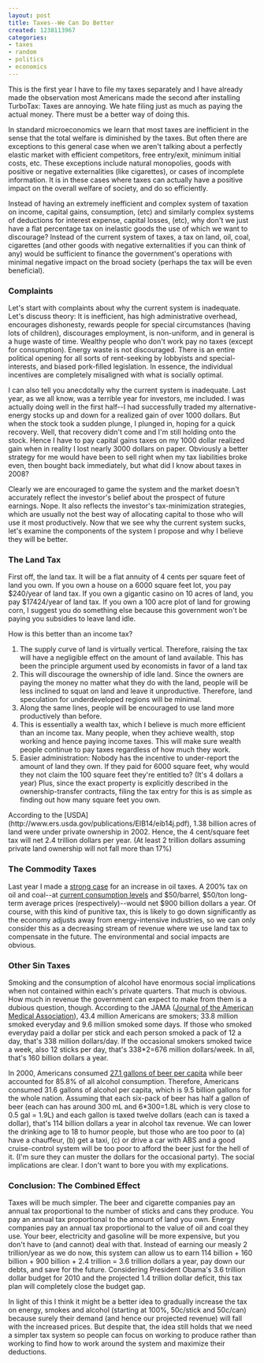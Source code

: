 ```yaml
---
layout: post
title: Taxes--We Can Do Better
created: 1238113967
categories:
- taxes
- random
- politics
- economics
---
```

This is the first year I have to file my taxes separately and I have already made the observation most Americans made the second after installing TurboTax: Taxes are annoying. We hate filing just as much as paying the actual money. There must be a better way of doing this.

In standard microeconomics we learn that most taxes are inefficient in the sense that the total welfare is diminished by the taxes. But often there are exceptions to this general case when we aren't talking about a perfectly elastic market with efficient competitors, free entry/exit, minimum initial costs, etc. These exceptions include natural monopolies, goods with positive or negative externalities (like cigarettes), or cases of incomplete information. It is in these cases where taxes can actually have a positive impact on the overall welfare of society, and do so efficiently.

Instead of having an extremely inefficient and complex system of taxation on income, capital gains, consumption, (etc) and similarly complex systems of deductions for interest expense, capital losses, (etc), why don't we just have a flat percentage tax on inelastic goods the use of which we want to discourage? Instead of the current system of taxes, a tax on land, oil, coal, cigarettes (and other goods with negative externalities if you can think of any) would be sufficient to finance the government's operations with minimal negative impact on the broad society (perhaps the tax will be even beneficial).

<h3>Complaints</h3>

Let's start with complaints about why the current system is inadequate. Let's discuss theory: It is inefficient, has high administrative overhead, encourages dishonesty, rewards people for special circumstances (having lots of children), discourages employment, is non-uniform, and in general is a huge waste of time. Wealthy people who don't work pay no taxes (except for consumption). Energy waste is not discouraged. There is an entire political opening for all sorts of rent-seeking by lobbyists and special-interests, and biased pork-filled legislation. In essence, the individual incentives are completely misaligned with what is socially optimal.

I can also tell you anecdotally why the current system is inadequate. Last year, as we all know, was a terrible year for investors, me included. I was actually doing well in the first half--I had successfully traded my alternative-energy stocks up and down for a realized gain of over 1000 dollars. But when the stock took a sudden plunge, I plunged in, hoping for a quick recovery. Well, that recovery didn't come and I'm still holding onto the stock. Hence I have to pay capital gains taxes on my 1000 dollar realized gain when in reality I lost nearly 3000 dollars on paper. Obviously a better strategy for me would have been to sell right when my tax liabilities broke even, then bought back immediately, but what did I know about taxes in 2008?

Clearly we are encouraged to game the system and the market doesn't accurately reflect the investor's belief about the prospect of future earnings. Nope. It also reflects the investor's tax-minimization strategies, which are usually not the best way of allocating capital to those who will use it most productively. Now that we see why the current system sucks, let's examine the components of the system I propose and why I believe they will be better.

<h3>The Land Tax</h3>

First off, the land tax. It will be a flat annuity of 4 cents per square feet of land you own. If you own a house on a 6000 square feet lot, you pay $240/year of land tax. If you own a gigantic casino on 10 acres of land, you pay $17424/year of land tax. If you own a 100 acre plot of land for growing corn, I suggest you do something else because this government won't be paying you subsidies to leave land idle.

How is this better than an income tax?
<ol>
<li>The supply curve of land is virtually vertical. Therefore, raising the tax will have a negligible effect on the amount of land available. This has been the principle argument used by economists in favor of a land tax</li>
<li>This will discourage the ownership of idle land. Since the owners are paying the money no matter what they do with the land, people will be less inclined to squat on land and leave it unproductive. Therefore, land speculation for underdeveloped regions will be minimal.</li>
<li>Along the same lines, people will be encouraged to use land more productively than before.</li>
<li>This is essentially a wealth tax, which I believe is much more efficient than an income tax. Many people, when they achieve wealth, stop working and hence paying income taxes. This will make sure wealth people continue to pay taxes regardless of how much they work.</li>
<li>Easier administration: Nobody has the incentive to under-report the amount of land they own. If they paid for 6000 square feet, why would they not claim the 100 square feet they're entitled to? (It's 4 dollars a year) Plus, since the exact property is explicitly described in the ownership-transfer contracts, filing the tax entry for this is as simple as finding out how many square feet you own.</li>
</ol>
According to the [USDA](http://www.ers.usda.gov/publications/EIB14/eib14j.pdf), 1.38 billion acres of land were under private ownership in 2002. Hence, the 4 cent/square feet tax will net 2.4 trillion dollars per year. (At least 2 trillion dollars assuming private land ownership will not fall more than 17%)

<h3>The Commodity Taxes</h3>

Last year I made a [strong case](http://dailycow.org/node/286) for an increase in oil taxes. A 200% tax on oil and coal--at [current consumption levels](http://www.eia.doe.gov/cneaf/coal/page/special/feature.html) and $50/barrel, $50/ton long-term average prices (respectively)--would net $900 billion dollars a year. Of course, with this kind of punitive tax, this is likely to go down significantly as the economy adjusts away from energy-intensive industries, so we can only consider this as a decreasing stream of revenue where we use land tax to compensate in the future. The environmental and social impacts are obvious.

<h3>Other Sin Taxes</h3>

Smoking and the consumption of alcohol have enormous social implications when not contained within each's private quarters. That much is obvious. How much in revenue the government can expect to make from them is a dubious question, though. According to the JAMA ([Journal of the American Medical Association](http://jama.ama-assn.org/cgi/content/full/301/4/373)), 43.4 million Americans are smokers; 33.8 million smoked everyday and 9.6 million smoked some days. If those who smoked everyday paid a dollar per stick and each person smoked a pack of 12 a day, that's 338 million dollars/day. If the occasional smokers smoked twice a week, also 12 sticks per day, that's 338*2=676 million dollars/week. In all, that's 160 billion dollars a year.

In 2000, Americans consumed [27.1 gallons of beer per capita](http://www.beersoaksamerica.org/consumption.htm) while beer accounted for 85.8% of all alcohol consumption. Therefore, Americans consumed 31.6 gallons of alcohol per capita, which is 9.5 billion gallons for the whole nation. Assuming that each six-pack of beer has half a gallon of beer (each can has around 300 mL and 6*300=1.8L which is very close to 0.5 gal = 1.9L) and each gallon is taxed twelve dollars (each can is taxed a dollar), that's 114 billion dollars a year in alcohol tax revenue. We can lower the drinking age to 18 to humor people, but those who are too poor to (a) have a chauffeur, (b) get a taxi, (c) or drive a car with ABS and a good cruise-control system will be too poor to afford the beer just for the hell of it. (I'm sure they can muster the dollars for the occasional party). The social implications are clear. I don't want to bore you with my explications.

<h3>Conclusion: The Combined Effect</h3>

Taxes will be much simpler. The beer and cigarette companies pay an annual tax proportional to the number of sticks and cans they produce. You pay an annual tax proportional to the amount of land you own. Energy companies pay an annual tax proportional to the value of oil and coal they use. Your beer, electricity and gasoline will be more expensive, but you don't have to (and cannot) deal with that. Instead of earning our measly 2 trillion/year as we do now, this system can allow us to earn 114 billion + 160 billion + 900 billion + 2.4 trillion = 3.6 trillion dollars a year, pay down our debts, and save for the future. Considering President Obama's 3.6 trillion dollar budget for 2010 and the projected 1.4 trillion dollar deficit, this tax plan will completely close the budget gap.

In light of this I think it might be a better idea to gradually increase the tax on energy, smokes and alcohol (starting at 100%, 50c/stick and 50c/can) because surely their demand (and hence our projected revenue) will fall with the increased prices. But despite that, the idea still holds that we need a simpler tax system so people can focus on working to produce rather than working to find how to work around the system and maximize their deductions.
